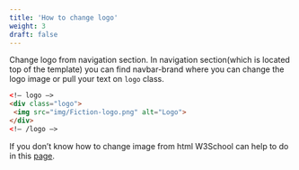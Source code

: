 ```yaml
---
title: 'How to change logo'
weight: 3
draft: false
---
```

Change logo from navigation section. In navigation section(which is located top of the template) you can find navbar-brand where you can change the logo image or pull your text on `logo` class.

```html
<!– logo –>
<div class="logo">
 <img src="img/Fiction-logo.png" alt="Logo">
</div>
<!– /logo –>
```

If you don’t know how to change image from html W3School can help to do in this [page](https://www.w3schools.com/TagS/tag_img.asp).